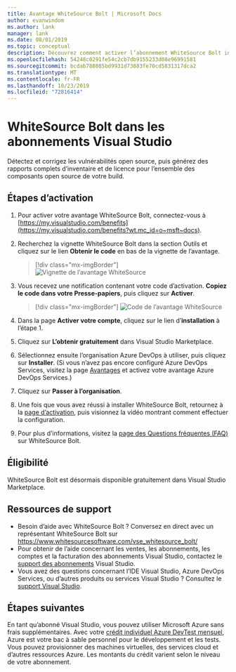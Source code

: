 ```yaml
---
title: Avantage WhiteSource Bolt | Microsoft Docs
author: evanwindom
ms.author: lank
manager: lank
ms.date: 08/01/2019
ms.topic: conceptual
description: Découvrez comment activer l’abonnement WhiteSource Bolt inclus dans votre abonnement Visual Studio.
ms.openlocfilehash: 54248c0291fe54c2cb7db9155233d08e96991581
ms.sourcegitcommit: bcdab788085bd9931d73883fe70cd5831317dca2
ms.translationtype: MT
ms.contentlocale: fr-FR
ms.lasthandoff: 10/23/2019
ms.locfileid: "72816414"
---
```

# <a name="whitesource-bolt-in-visual-studio-subscriptions"></a>WhiteSource Bolt dans les abonnements Visual Studio

Détectez et corrigez les vulnérabilités open source, puis générez des rapports complets d’inventaire et de licence pour l’ensemble des composants open source de votre build. 

## <a name="activation-steps"></a>Étapes d’activation

1. Pour activer votre avantage WhiteSource Bolt, connectez-vous à [https://my.visualstudio.com/benefits](https://my.visualstudio.com/benefits?wt.mc_id=o~msft~docs).

2. Recherchez la vignette WhiteSource Bolt dans la section Outils et cliquez sur le lien **Obtenir le code** en bas de la vignette de l’avantage.
   > [!div class="mx-imgBorder"]
   > ![Vignette de l’avantage WhiteSource](_img/vs-whitesource/vs-whitesource-tile.png)

3. Vous recevez une notification contenant votre code d’activation.  **Copiez le code dans votre Presse-papiers**, puis cliquez sur **Activer**.
   > [!div class="mx-imgBorder"]
   > ![Code de l’avantage WhiteSource](_img/vs-whitesource/vs-whitesource-code.png)

4. Dans la page **Activer votre compte**, cliquez sur le lien d’**installation** à l’étape 1.
5. Cliquez sur **L’obtenir gratuitement** dans Visual Studio Marketplace.
6. Sélectionnez ensuite l’organisation Azure DevOps à utiliser, puis cliquez sur **Installer**.  (Si vous n’avez pas encore configuré Azure DevOps Services, visitez la page [Avantages](https://my.visualstudio.com/benefits) et activez votre avantage Azure DevOps Services.)

7. Cliquez sur **Passer à l’organisation**.
8. Une fois que vous avez réussi à installer WhiteSource Bolt, retournez à la [page d’activation](https://bolt.whitesourcesoftware.com/whitesource-bolt-azure-devops#activate), puis visionnez la vidéo montrant comment effectuer la configuration. 
9. Pour plus d’informations, visitez la [page des Questions fréquentes (FAQ)](https://bolt.whitesourcesoftware.com/azure/faq/) sur WhiteSource Bolt. 

## <a name="eligibility"></a>Éligibilité
WhiteSource Bolt est désormais disponible gratuitement dans Visual Studio Marketplace. 

## <a name="support-resources"></a>Ressources de support
- Besoin d’aide avec WhiteSource Bolt ?  Conversez en direct avec un représentant WhiteSource Bolt sur https://www.whitesourcesoftware.com/vse_whitesource_bolt/
- Pour obtenir de l’aide concernant les ventes, les abonnements, les comptes et la facturation des abonnements Visual Studio, contactez le [support des abonnements](https://visualstudio.microsoft.com/subscriptions/support/) Visual Studio.
- Vous avez des questions concernant l’IDE Visual Studio, Azure DevOps Services, ou d’autres produits ou services Visual Studio ?  Consultez le [support Visual Studio](https://visualstudio.microsoft.com/support/).

## <a name="next-steps"></a>Étapes suivantes
En tant qu’abonné Visual Studio, vous pouvez utiliser Microsoft Azure sans frais supplémentaires.  Avec votre [crédit individuel Azure DevTest mensuel](vs-azure.md), Azure est votre bac à sable personnel pour le développement et les tests.  Vous pouvez provisionner des machines virtuelles, des services cloud et d’autres ressources Azure.  Les montants du crédit varient selon le niveau de votre abonnement.